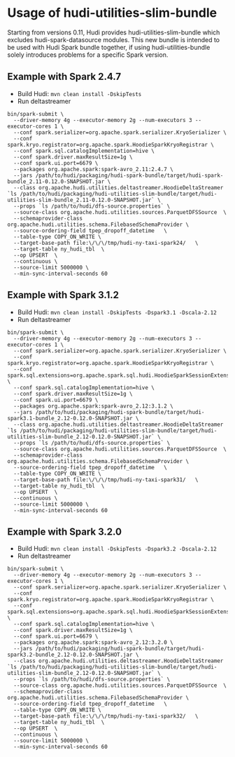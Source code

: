 <!--
 Licensed to the Apache Software Foundation (ASF) under one or more
 contributor license agreements.  See the NOTICE file distributed with
 this work for additional information regarding copyright ownership.
 The ASF licenses this file to You under the Apache License, Version 2.0
 (the "License"); you may not use this file except in compliance with
 the License.  You may obtain a copy of the License at

    http://www.apache.org/licenses/LICENSE-2.0

 Unless required by applicable law or agreed to in writing, software
 distributed under the License is distributed on an "AS IS" BASIS,
 WITHOUT WARRANTIES OR CONDITIONS OF ANY KIND, either express or implied.
 See the License for the specific language governing permissions and
 limitations under the License.
-->

# Usage of hudi-utilities-slim-bundle

Starting from versions 0.11, Hudi provides hudi-utilities-slim-bundle which excludes hudi-spark-datasource modules. This new bundle is intended to be used with Hudi Spark bundle together, if using
hudi-utilities-bundle solely introduces problems for a specific Spark version.

## Example with Spark 2.4.7

* Build Hudi: `mvn clean install -DskipTests`
* Run deltastreamer

```
bin/spark-submit \
  --driver-memory 4g --executor-memory 2g --num-executors 3 --executor-cores 1 \
  --conf spark.serializer=org.apache.spark.serializer.KryoSerializer \
  --conf spark.kryo.registrator=org.apache.spark.HoodieSparkKryoRegistrar \
  --conf spark.sql.catalogImplementation=hive \
  --conf spark.driver.maxResultSize=1g \
  --conf spark.ui.port=6679 \
  --packages org.apache.spark:spark-avro_2.11:2.4.7 \
  --jars /path/to/hudi/packaging/hudi-spark-bundle/target/hudi-spark-bundle_2.11-0.12.0-SNAPSHOT.jar \
  --class org.apache.hudi.utilities.deltastreamer.HoodieDeltaStreamer `ls /path/to/hudi/packaging/hudi-utilities-slim-bundle/target/hudi-utilities-slim-bundle_2.11-0.12.0-SNAPSHOT.jar` \
  --props `ls /path/to/hudi/dfs-source.properties` \
  --source-class org.apache.hudi.utilities.sources.ParquetDFSSource  \
  --schemaprovider-class org.apache.hudi.utilities.schema.FilebasedSchemaProvider \
  --source-ordering-field tpep_dropoff_datetime   \
  --table-type COPY_ON_WRITE \
  --target-base-path file:\/\/\/tmp/hudi-ny-taxi-spark24/   \
  --target-table ny_hudi_tbl  \
  --op UPSERT  \
  --continuous \
  --source-limit 5000000 \
  --min-sync-interval-seconds 60
```

## Example with Spark 3.1.2

* Build Hudi: `mvn clean install -DskipTests -Dspark3.1 -Dscala-2.12`
* Run deltastreamer

```
bin/spark-submit \
  --driver-memory 4g --executor-memory 2g --num-executors 3 --executor-cores 1 \
  --conf spark.serializer=org.apache.spark.serializer.KryoSerializer \
  --conf spark.kryo.registrator=org.apache.spark.HoodieSparkKryoRegistrar \
  --conf spark.sql.extensions=org.apache.spark.sql.hudi.HoodieSparkSessionExtension \
  --conf spark.sql.catalogImplementation=hive \
  --conf spark.driver.maxResultSize=1g \
  --conf spark.ui.port=6679 \
  --packages org.apache.spark:spark-avro_2.12:3.1.2 \
  --jars /path/to/hudi/packaging/hudi-spark-bundle/target/hudi-spark3.1-bundle_2.12-0.12.0-SNAPSHOT.jar \
  --class org.apache.hudi.utilities.deltastreamer.HoodieDeltaStreamer `ls /path/to/hudi/packaging/hudi-utilities-slim-bundle/target/hudi-utilities-slim-bundle_2.12-0.12.0-SNAPSHOT.jar` \
  --props `ls /path/to/hudi/dfs-source.properties` \
  --source-class org.apache.hudi.utilities.sources.ParquetDFSSource  \
  --schemaprovider-class org.apache.hudi.utilities.schema.FilebasedSchemaProvider \
  --source-ordering-field tpep_dropoff_datetime   \
  --table-type COPY_ON_WRITE \
  --target-base-path file:\/\/\/tmp/hudi-ny-taxi-spark31/   \
  --target-table ny_hudi_tbl  \
  --op UPSERT  \
  --continuous \
  --source-limit 5000000 \
  --min-sync-interval-seconds 60
```

## Example with Spark 3.2.0

* Build Hudi: `mvn clean install -DskipTests -Dspark3.2 -Dscala-2.12`
* Run deltastreamer

```
bin/spark-submit \
  --driver-memory 4g --executor-memory 2g --num-executors 3 --executor-cores 1 \
  --conf spark.serializer=org.apache.spark.serializer.KryoSerializer \
  --conf spark.kryo.registrator=org.apache.spark.HoodieSparkKryoRegistrar \
  --conf spark.sql.extensions=org.apache.spark.sql.hudi.HoodieSparkSessionExtension \
  --conf spark.sql.catalogImplementation=hive \
  --conf spark.driver.maxResultSize=1g \
  --conf spark.ui.port=6679 \
  --packages org.apache.spark:spark-avro_2.12:3.2.0 \
  --jars /path/to/hudi/packaging/hudi-spark-bundle/target/hudi-spark3.2-bundle_2.12-0.12.0-SNAPSHOT.jar \
  --class org.apache.hudi.utilities.deltastreamer.HoodieDeltaStreamer `ls /path/to/hudi/packaging/hudi-utilities-slim-bundle/target/hudi-utilities-slim-bundle_2.12-0.12.0-SNAPSHOT.jar` \
  --props `ls /path/to/hudi/dfs-source.properties` \
  --source-class org.apache.hudi.utilities.sources.ParquetDFSSource  \
  --schemaprovider-class org.apache.hudi.utilities.schema.FilebasedSchemaProvider \
  --source-ordering-field tpep_dropoff_datetime   \
  --table-type COPY_ON_WRITE \
  --target-base-path file:\/\/\/tmp/hudi-ny-taxi-spark32/   \
  --target-table ny_hudi_tbl  \
  --op UPSERT  \
  --continuous \
  --source-limit 5000000 \
  --min-sync-interval-seconds 60
```
